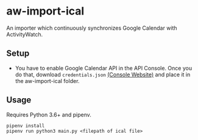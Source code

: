 aw-import-ical
==============

An importer which continuously synchronizes Google Calendar with ActivityWatch.

## Setup

* You have to enable Google Calendar API in the API Console. Once you do that, download `credentials.json` [(Console Website)](https://console.developers.google.com/) and place it in the aw-import-ical folder.

## Usage

Requires Python 3.6+ and pipenv.

```
pipenv install
pipenv run python3 main.py <filepath of ical file>
```

